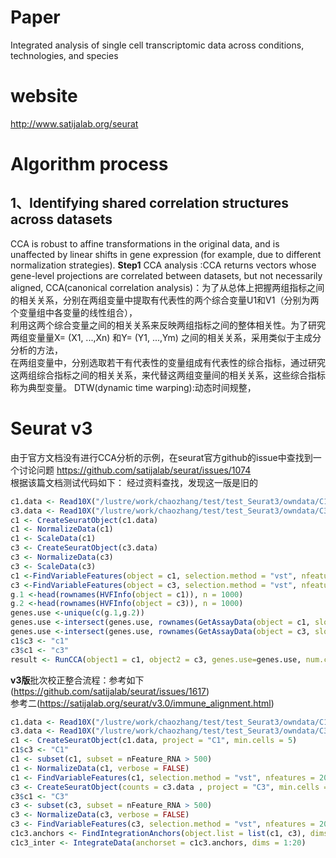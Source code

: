# Paper 
Integrated analysis of single cell transcriptomic data across conditions, technologies, and species  
# website  
http://www.satijalab.org/seurat   
# **Algorithm process**   
## 1、Identifying shared correlation structures across datasets    
CCA is robust to affine transformations in the original data, and is unaffected by linear shifts in gene expression (for example, due to different normalization strategies). 
**Step1** CCA analysis :CCA returns vectors whose gene-level projections are correlated between datasets, but not necessarily aligned,
CCA(canonical correlation analysis)：为了从总体上把握两组指标之间的相关关系，分别在两组变量中提取有代表性的两个综合变量U1和V1（分别为两个变量组中各变量的线性组合），  
利用这两个综合变量之间的相关关系来反映两组指标之间的整体相关性。为了研究两组变量量X= (X1, ...,Xn) 和Y= (Y1, ...,Ym) 之间的相关关系，采用类似于主成分分析的方法，   
在两组变量中，分别选取若干有代表性的变量组成有代表性的综合指标，通过研究这两组综合指标之间的相关关系，来代替这两组变量间的相关关系，这些综合指标称为典型变量。
DTW(dynamic time warping):动态时间规整，  

# Seurat  v3   
由于官方文档没有进行CCA分析的示例，在seurat官方github的issue中查找到一个讨论问题
https://github.com/satijalab/seurat/issues/1074  
根据该篇文档测试代码如下：
经过资料查找，发现这一版是旧的
```R   
c1.data <- Read10X("/lustre/work/chaozhang/test/test_Seurat3/owndata/C1")
c3.data <- Read10X("/lustre/work/chaozhang/test/test_Seurat3/owndata/C3")
c1 <- CreateSeuratObject(c1.data)
c1 <- NormalizeData(c1)
c1 <- ScaleData(c1)
c3 <- CreateSeuratObject(c3.data)
c3 <- NormalizeData(c3)
c3 <- ScaleData(c3)
c1 <-FindVariableFeatures(object = c1, selection.method = "vst", nfeatures = 1000)
c3 <-FindVariableFeatures(object = c3, selection.method = "vst", nfeatures = 1000)
g.1 <-head(rownames(HVFInfo(object = c1)), n = 1000)
g.2 <-head(rownames(HVFInfo(object = c3)), n = 1000)
genes.use <-unique(c(g.1,g.2))
genes.use <-intersect(genes.use, rownames(GetAssayData(object = c1, slot = "scale.data")))
genes.use <-intersect(genes.use, rownames(GetAssayData(object = c3, slot = "scale.data")))
c1$c3 <- "c1"
c3$c1 <- "c3"
result <- RunCCA(object1 = c1, object2 = c3, genes.use=genes.use, num.cc = 30, add.cell.id1='c1', add.cell.id2='c3')
```
**v3版**批次校正整合流程：参考如下(https://github.com/satijalab/seurat/issues/1617)  
参考二(https://satijalab.org/seurat/v3.0/immune_alignment.html)
```R 
c1.data <- Read10X("/lustre/work/chaozhang/test/test_Seurat3/owndata/C1" )
c3.data <- Read10X("/lustre/work/chaozhang/test/test_Seurat3/owndata/C3" )
c1 <- CreateSeuratObject(c1.data, project = "C1", min.cells = 5)
c1$c3 <- "C1"
c1 <- subset(c1, subset = nFeature_RNA > 500)
c1 <- NormalizeData(c1, verbose = FALSE)
c1 <- FindVariableFeatures(c1, selection.method = "vst", nfeatures = 2000)
c3 <- CreateSeuratObject(counts = c3.data , project = "C3", min.cells = 5)
c3$c1 <- "C3"
c3 <- subset(c3, subset = nFeature_RNA > 500)
c3 <- NormalizeData(c3, verbose = FALSE)
c3 <- FindVariableFeatures(c3, selection.method = "vst", nfeatures = 2000)
c1c3.anchors <- FindIntegrationAnchors(object.list = list(c1, c3), dims = 1:20)
c1c3_inter <- IntegrateData(anchorset = c1c3.anchors, dims = 1:20)
```